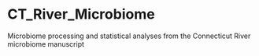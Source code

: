 # CT_River_Microbiome
Microbiome processing and statistical analyses from the Connecticut River microbiome manuscript
